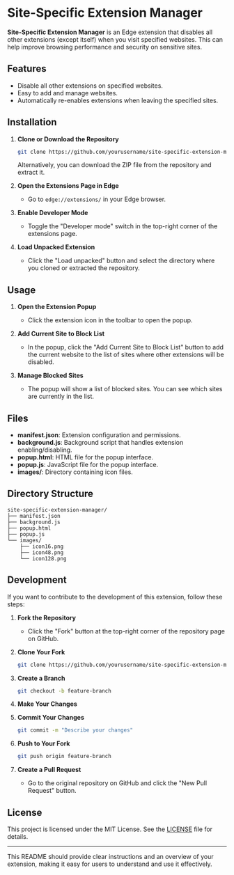 # Site-Specific Extension Manager

**Site-Specific Extension Manager** is an Edge extension that disables all other extensions (except itself) when you visit specified websites. This can help improve browsing performance and security on sensitive sites.

## Features

- Disable all other extensions on specified websites.
- Easy to add and manage websites.
- Automatically re-enables extensions when leaving the specified sites.

## Installation

1. **Clone or Download the Repository**
   ```bash
   git clone https://github.com/yourusername/site-specific-extension-manager.git
   ```
   Alternatively, you can download the ZIP file from the repository and extract it.

2. **Open the Extensions Page in Edge**
   - Go to `edge://extensions/` in your Edge browser.

3. **Enable Developer Mode**
   - Toggle the "Developer mode" switch in the top-right corner of the extensions page.

4. **Load Unpacked Extension**
   - Click the "Load unpacked" button and select the directory where you cloned or extracted the repository.

## Usage

1. **Open the Extension Popup**
   - Click the extension icon in the toolbar to open the popup.

2. **Add Current Site to Block List**
   - In the popup, click the "Add Current Site to Block List" button to add the current website to the list of sites where other extensions will be disabled.

3. **Manage Blocked Sites**
   - The popup will show a list of blocked sites. You can see which sites are currently in the list.

## Files

- **manifest.json**: Extension configuration and permissions.
- **background.js**: Background script that handles extension enabling/disabling.
- **popup.html**: HTML file for the popup interface.
- **popup.js**: JavaScript file for the popup interface.
- **images/**: Directory containing icon files.

## Directory Structure

```
site-specific-extension-manager/
├── manifest.json
├── background.js
├── popup.html
├── popup.js
└── images/
    ├── icon16.png
    ├── icon48.png
    └── icon128.png
```

## Development

If you want to contribute to the development of this extension, follow these steps:

1. **Fork the Repository**
   - Click the "Fork" button at the top-right corner of the repository page on GitHub.

2. **Clone Your Fork**
   ```bash
   git clone https://github.com/yourusername/site-specific-extension-manager.git
   ```

3. **Create a Branch**
   ```bash
   git checkout -b feature-branch
   ```

4. **Make Your Changes**

5. **Commit Your Changes**
   ```bash
   git commit -m "Describe your changes"
   ```

6. **Push to Your Fork**
   ```bash
   git push origin feature-branch
   ```

7. **Create a Pull Request**
   - Go to the original repository on GitHub and click the "New Pull Request" button.

## License

This project is licensed under the MIT License. See the [LICENSE](LICENSE) file for details.

---

This README should provide clear instructions and an overview of your extension, making it easy for users to understand and use it effectively.
